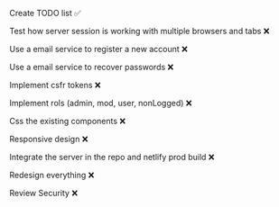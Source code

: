 Create TODO list ✅  

Test how server session is working with multiple browsers and tabs ❌  
  
Use a email service to register a new account ❌  
  
Use a email service to recover passwords ❌  
  
Implement csfr tokens ❌  

Implement rols (admin, mod, user, nonLogged) ❌  
  
Css the existing components ❌  
  
Responsive design ❌  
  
Integrate the server in the repo and netlify prod build ❌  
  
Redesign everything ❌  

Review Security ❌   
